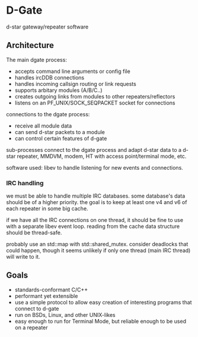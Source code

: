 # D-Gate
d-star gateway/repeater software

## Architecture

The main dgate process:
 - accepts command line arguments or config file
 - handles ircDDB connections
 - handles incoming callsign routing or link requests
 - supports arbitary modules (A/B/C..)
 - creates outgoing links from modules to other repeaters/reflectors
 - listens on an PF_UNIX/SOCK_SEQPACKET socket for connections

connections to the dgate process:
 - receive all module data
 - can send d-star packets to a module
 - can control certain features of d-gate

sub-processes connect to the dgate process and adapt d-star data to a
d-star repeater, MMDVM, modem, HT with access point/terminal mode, etc.

software used: libev to handle listening for new events and connections.

### IRC handling
we must be able to handle multiple IRC databases. some database's data
should be of a higher priority. the goal is to keep at least one v4 and
v6 of each repeater in some big cache.

if we have all the IRC connections on one thread, it should be fine to
use with a separate libev event loop. reading from the cache data
structure should be thread-safe.

probably use an std::map with std::shared_mutex. consider deadlocks that
could happen, though it seems unlikely if only one thread (main IRC
thread) will write to it.

## Goals
 - standards-conformant C/C++
 - performant yet extensible
 - use a simple protocol to allow easy creation of interesting programs
   that connect to d-gate
 - run on BSDs, Linux, and other UNIX-likes
 - easy enough to run for Terminal Mode, but reliable enough to be used
   on a repeater

